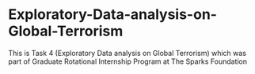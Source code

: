 # Exploratory-Data-analysis-on-Global-Terrorism
This is Task 4 (Exploratory Data analysis on Global Terrorism) which was part of Graduate Rotational Internship Program at The Sparks Foundation
